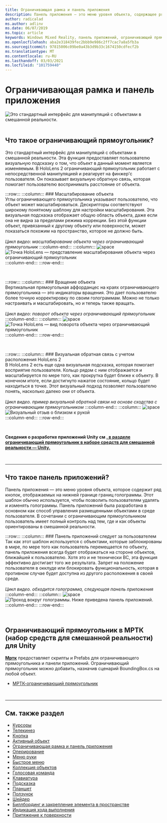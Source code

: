 ```yaml
---
title: Ограничивающая рамка и панель приложения
description: Панель приложения — это меню уровня объекта, содержащее ряд кнопок, отображаемых на нижней границе границ голограммы.
author: radicalad
ms.author: adlinv
ms.date: 06/07/2019
ms.topic: article
keywords: Windows Mixed Reality, панель приложений, ограничивающий прямоугольник, гарнитура смешанной реальности, гарнитура Windows Mixed, гарнитура виртуальной реальности, HoloLens, МРТК, набор средств смешанной реальности
ms.openlocfilehash: aba2e318439fec2bbb9e986c2ff7cac7a8a5fb3a
ms.sourcegitcommit: 97815006c09be0a43b3d9b33c1674150cdfecf2b
ms.translationtype: MT
ms.contentlocale: ru-RU
ms.lasthandoff: 03/03/2021
ms.locfileid: "101759440"
---
```

# <a name="bounding-box-and-app-bar"></a>Ограничивающая рамка и панель приложения
![Это стандартный интерфейс для манипуляций с объектами в смешанной реальности.](images/UX_Hero_BoundingBox.jpg)<br>
<br>

## <a name="what-is-the-bounding-box"></a>Что такое ограничивающий прямоугольник?

Это стандартный интерфейс для манипуляций с объектами в смешанной реальности. Эта функция предоставляет пользователю визуальную подсказку о том, что объект в данный момент является изменяемым. В HoloLens 2 ограничивающий прямоугольник работает с непосредственной манипуляцией и реагирует на финжер'с пользователя. Он показывает визуальную обратную связь, которая помогает пользователю воспринимать расстояние от объекта.

:::row:::
    :::column:::
        ### <a name="scaling-an-objectbr"></a>Масштабирование объекта<br>
        Углы ограничивающего прямоугольника указывают пользователю, что объект может масштабироваться. Дескрипторы соответствуют широкому понятному шаблону для настройки масштабирования. Эта визуальная подсказка отображает общую область объекта, даже если она не видна за пределами режима коррекции. Без этой функции объект, привязанный к другому объекту или поверхности, может показаться похожим на пространство, которое не должно быть.<br>
        <br>
        *Цикл видео: масштабирование объекта через ограничивающий прямоугольник*
    :::column-end:::
        :::column:::
        ![space](images/spacer-20x582.png)<br>
       ![Точка HoloLens — представление масштабирования объекта через ограничивающий прямоугольник](images/HoloLens2_BoundingBox.gif)<br>
    :::column-end:::
:::row-end:::

<br>

:::row:::
    :::column:::
        ### <a name="rotating-an-objectbr"></a>Вращение объекта<br>
        Вертикальная прямоугольная аффорданцес на краях ограничивающего прямоугольника — это индикаторы вращения. Это дает пользователю более точную корректировку по своим голограммам. Можно не только настраивать и масштабировать, но и теперь также вращать.<br>
        <br>
        *Цикл видео: поворот объекта через ограничивающий прямоугольник*
    :::column-end:::
        :::column:::
        ![space](images/spacer-20x582.png)<br>
       ![Точка HoloLens — вид поворота объекта через ограничивающий прямоугольник](images/HoloLens2_BoundingBox_Rotate.gif)<br>
    :::column-end:::
:::row-end:::

<br>

:::row:::
    :::column:::
        ### <a name="visual-feedback-on-hand-proximity-on-hololens-2br"></a>Визуальная обратная связь с учетом расположения HoloLens 2<br>
        В HoloLens 2 есть еще одна визуальная подсказка, которая помогает восприятие пользователя. Кольцо рядом с ним отображается и масштабируется по мере того, как прокрутка будет ближе к объекту. В конечном итоге, если достигнуто нажатое состояние, кольцо будет находиться в точке. Этот визуальный подход позволяет пользователю понять, насколько далеко они от объекта.<br>
        <br>
        *Цикл видео. пример визуальной обратной связи на основе сходства с ограничивающим прямоугольником*
    :::column-end:::
        :::column:::
        ![space](images/spacer-20x582.png)<br>
       ![Визуальный отзыв о близком к рукой](images/HoloLens2_Proximity.gif)<br>
    :::column-end:::
:::row-end:::

<br>

**Сведения о разработке приложений Unity см [. в разделе ограничивающий прямоугольник в наборе средств для смешанной реальности — Unity.](https://microsoft.github.io/MixedRealityToolkit-Unity/Documentation/README_BoundingBox.html)**

<br>

---

## <a name="what-is-the-app-bar"></a>Что такое панель приложений?

Панель приложения — это меню уровня объекта, которое содержит ряд кнопок, отображаемых на нижней границе границ голограммы. Этот шаблон обычно используется, чтобы позволить пользователям удалять и изменять голограммы. Панель приложений была разработана в основном как способ управления размещенными объектами в среде пользователя. В сочетании с ограничивающим прямоугольником пользователь имеет полный контроль над тем, где и как объекты ориентированы в смешанной реальности.

:::row:::
    :::column:::
        ### <a name="the-app-bar-follows-the-userbr"></a>Панель приложений следует за пользователем<br>
        Так как этот шаблон используется с объектами, которые заблокированы в мире, по мере того как пользователь перемещается по объекту, панель приложения всегда будет отображаться на стороне объектов, ближайшей к пользователю. Хотя это и не технически ВС, эта функция эффективно достигает того же результата. Запрет на положение пользователя в окклуде или блокировать функциональность, которая в противном случае будет доступна из другого расположения в своей среде. <br>
        <br>
        *Цикл видео. обходится голограмма, следующая панель приложения*
    :::column-end:::
        :::column:::
        ![space](images/spacer-20x582.png)<br>
       ![Проход вокруг голограммы. Ниже приведена панель приложений.](images/HoloLens2_AppBarFollowing.gif)<br>
    :::column-end:::
:::row-end:::

<br>


## <a name="bounding-box-in-mrtk-mixed-reality-toolkit-for-unity"></a>Ограничивающий прямоугольник в МРТК (набор средств для смешанной реальности) для Unity
**[Мртк](https://github.com/Microsoft/MixedRealityToolkit-Unity)** предоставляет скрипты и Prefabs для ограничивающего прямоугольника и панели приложений. Ограничивающий прямоугольник можно добавить, назначив сценарий BoundingBox.cs на любой объект.

* [МРТК-ограничивающий прямоугольник](https://docs.microsoft.com/windows/mixed-reality/mrtk-docs/features/ux-building-blocks/bounding-box.md)


<br>

---


## <a name="see-also"></a>См. также раздел

* [Курсоры](cursors.md)
* [Телекинез](point-and-commit.md)
* [Кнопка](button.md)
* [Активный объект](interactable-object.md)
* [Ограничивающая рамка и панель приложения](app-bar-and-bounding-box.md)
* [Оперирование](direct-manipulation.md)
* [Меню руки](hand-menu.md)
* [Быстрое меню](near-menu.md)
* [Коллекция объектов](object-collection.md)
* [Голосовая команда](voice-input.md)
* [Клавиатура](keyboard.md)
* [Подсказка](tooltip.md)
* [Планшет](slate.md)
* [Ползунок](slider.md)
* [Шейдер](shader.md)
* [Биллбординг и закрепление элемента в пространстве](billboarding-and-tag-along.md)
* [Индикация хода выполнения](progress.md)
* [Притяжение к поверхности](surface-magnetism.md)
